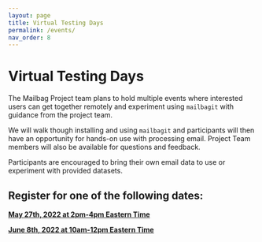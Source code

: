 ```yaml
---
layout: page
title: Virtual Testing Days
permalink: /events/
nav_order: 8
---
```


# Virtual Testing Days

The Mailbag Project team plans to hold multiple events where interested users can get together remotely and experiment using `mailbagit` with guidance from the project team.

We will walk though installing and using `mailbagit` and participants will then have an opportunity for hands-on use with processing email. Project Team members will also be available for questions and feedback.

Participants are encouraged to bring their own email data to use or experiment with provided datasets. 

## Register for one of the following dates:

[**May 27th, 2022 at 2pm-4pm Eastern Time**](https://albany.zoom.us/meeting/register/tJUod-qspj4sHtKlPU4veaZZmVaZgOacWLwM)

[**June 8th, 2022 at 10am-12pm Eastern Time**](https://albany.zoom.us/meeting/register/tJAodOCsrzwjE9wrzE_8BDVz9fltYfEaj_EG)
